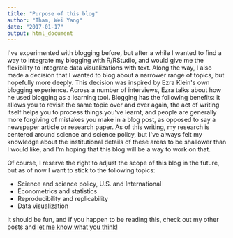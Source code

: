 ```yaml
---
title: "Purpose of this blog"
author: "Tham, Wei Yang"
date: "2017-01-17"
output: html_document
---
```




I've experimented with blogging before, but after a while I wanted to find a way to integrate my blogging with R/RStudio, and would give me the flexibility to integrate data visualizations with text. Along the way, I also made a decision that I wanted to blog about a narrower range of topics, but hopefully more deeply. This decision was inspired by Ezra Klein's own blogging experience. Across a number of interviews, Ezra talks about how he used blogging as a learning tool. Blogging has the following benefits: it allows you to revisit the same topic over and over again, the act of writing itself helps you to process things you've learnt, and people are generally more forgiving of mistakes you make in a blog post, as opposed to say a newspaper article or research paper. As of this writing, my research is centered around science and science policy, but I've always felt my knowledge about the institutional details of these areas to be shallower than I would like, and I'm hoping that this blog will be a way to work on that. 

Of course, I reserve the right to adjust the scope of this blog in the future, but as of now I want to stick to the following topics:

- Science and science policy, U.S. and International
- Econometrics and statistics
- Reproducibility and replicability
- Data visualization

It should be fun, and if you happen to be reading this, check out my other posts and [let me know what you think](https://twitter.com/wytham88)!



